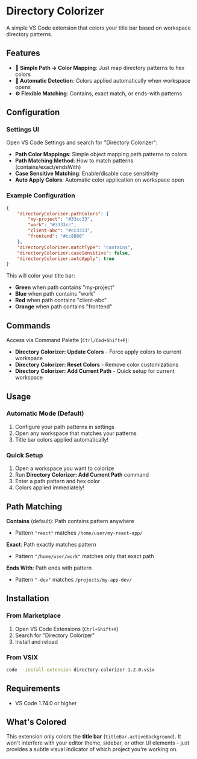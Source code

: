 # Directory Colorizer

A simple VS Code extension that colors your title bar based on workspace directory patterns.

## Features

- **🎨 Simple Path → Color Mapping**: Just map directory patterns to hex colors
- **📁 Automatic Detection**: Colors applied automatically when workspace opens
- **⚙️ Flexible Matching**: Contains, exact match, or ends-with patterns

## Configuration

### Settings UI
Open VS Code Settings and search for "Directory Colorizer":

- **Path Color Mappings**: Simple object mapping path patterns to colors
- **Path Matching Method**: How to match patterns (contains/exact/endsWith) 
- **Case Sensitive Matching**: Enable/disable case sensitivity
- **Auto Apply Colors**: Automatic color application on workspace open

### Example Configuration

```json
{
    "directoryColorizer.pathColors": {
        "my-project": "#33cc33",
        "work": "#3333cc", 
        "client-abc": "#cc3333",
        "frontend": "#cc8800"
    },
    "directoryColorizer.matchType": "contains",
    "directoryColorizer.caseSensitive": false,
    "directoryColorizer.autoApply": true
}
```

This will color your title bar:
- **Green** when path contains "my-project"
- **Blue** when path contains "work"
- **Red** when path contains "client-abc"
- **Orange** when path contains "frontend"

## Commands

Access via Command Palette (`Ctrl/Cmd+Shift+P`):

- **Directory Colorizer: Update Colors** - Force apply colors to current workspace
- **Directory Colorizer: Reset Colors** - Remove color customizations
- **Directory Colorizer: Add Current Path** - Quick setup for current workspace

## Usage

### Automatic Mode (Default)
1. Configure your path patterns in settings
2. Open any workspace that matches your patterns
3. Title bar colors applied automatically!

### Quick Setup
1. Open a workspace you want to colorize
2. Run **Directory Colorizer: Add Current Path** command
3. Enter a path pattern and hex color
4. Colors applied immediately!

## Path Matching

**Contains** (default): Path contains pattern anywhere
- Pattern `"react"` matches `/home/user/my-react-app/`

**Exact**: Path exactly matches pattern  
- Pattern `"/home/user/work"` matches only that exact path

**Ends With**: Path ends with pattern
- Pattern `"-dev"` matches `/projects/my-app-dev/`


## Installation

### From Marketplace
1. Open VS Code Extensions (`Ctrl+Shift+X`)
2. Search for "Directory Colorizer"
3. Install and reload

### From VSIX
```bash
code --install-extension directory-colorizer-1.2.0.vsix
```

## Requirements

- VS Code 1.74.0 or higher

## What's Colored

This extension only colors the **title bar** (`titleBar.activeBackground`). It won't interfere with your editor theme, sidebar, or other UI elements - just provides a subtle visual indicator of which project you're working on.